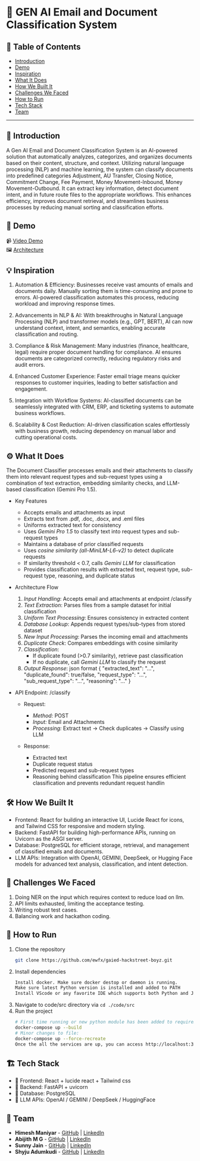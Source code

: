 # 🚀 GEN AI Email and Document Classification System

## 📌 Table of Contents
- [Introduction](-#introduction)
- [Demo](-#demo)
- [Inspiration](-#inspiration)
- [What It Does](-#what-it-does)
- [How We Built It](-#how-we-built-it)
- [Challenges We Faced](-#challenges-we-faced)
- [How to Run](-#how-to-run)
- [Tech Stack](-#tech-stack)
- [Team](-#team)

---

## 🎯 Introduction
A Gen AI Email and Document Classification System is an AI-powered solution that automatically analyzes, categorizes, and organizes documents based on their content, structure, and context. Utilizing natural language processing (NLP) and machine learning, the system can classify documents into predefined categories Adjustment, AU Transfer, Closing Notice, Commitment Change, Fee Payment, Money Movement-Inbound, Money Movement-Outbound. It can extract key information, detect document intent, and in future route files to the appropriate workflows. This enhances efficiency, improves document retrieval, and streamlines business processes by reducing manual sorting and classification efforts.


## 🎥 Demo
📹 [Video Demo](https://github.com/ewfx/gaied-hackstreet-boyz/blob/main/artifacts/demo/Gaied-hackstreet-boyz.mov)  
🖼️ [Architecture](https://github.com/ewfx/gaied-hackstreet-boyz/blob/main/artifacts/arch/Flowchart.pdf)


## 💡 Inspiration
1. Automation & Efficiency:
Businesses receive vast amounts of emails and documents daily. Manually sorting them is time-consuming and prone to errors. AI-powered classification automates this process, reducing workload and improving response times.

2. Advancements in NLP & AI:
With breakthroughs in Natural Language Processing (NLP) and transformer models (e.g., GPT, BERT), AI can now understand context, intent, and semantics, enabling accurate classification and routing.

3. Compliance & Risk Management:
Many industries (finance, healthcare, legal) require proper document handling for compliance. AI ensures documents are categorized correctly, reducing regulatory risks and audit errors.

4. Enhanced Customer Experience:
Faster email triage means quicker responses to customer inquiries, leading to better satisfaction and engagement.

5. Integration with Workflow Systems:
AI-classified documents can be seamlessly integrated with CRM, ERP, and ticketing systems to automate business workflows.

6. Scalability & Cost Reduction:
AI-driven classification scales effortlessly with business growth, reducing dependency on manual labor and cutting operational costs.


## ⚙️ What It Does
The Document Classifier processes emails and their attachments to classify them into relevant request types and sub-request types using a combination of text extraction, embedding similarity checks, and LLM-based classification (Gemini Pro 1.5). 

* Key Features
   - Accepts emails and attachments as input
   - Extracts text from .pdf, .doc, .docx, and .eml files
   - Uniforms extracted text for consistency
   - Uses *Gemini Pro 1.5* to classify text into request types and sub-request types
   - Maintains a database of prior classified requests
   - Uses *cosine similarity (all-MiniLM-L6-v2)* to detect duplicate requests
   - If similarity threshold < 0.7, calls *Gemini LLM* for classification
   - Provides classification results with extracted text, request type, sub-request type, reasoning, and duplicate status

* Architecture Flow
   1. *Input Handling*: Accepts email and attachments at endpoint /classify
   2. *Text Extraction*: Parses files from a sample dataset for initial classification
   3. *Uniform Text Processing*: Ensures consistency in extracted content
   4. *Database Lookup*: Appends request types/sub-types from stored dataset
   5. *New Input Processing*: Parses the incoming email and attachments
   6. *Duplicate Check*: Compares embeddings with cosine similarity
   7. *Classification*:
      - If duplicate found (>0.7 similarity), retrieve past classification
      - If no duplicate, call *Gemini LLM* to classify the request
   8. *Output Response*: json format
      {
        "extracted_text": "...",
        "duplicate_found": true/false,
        "request_type": "...",
        "sub_request_type": "...",
        "reasoning": "..."
      }

* API Endpoint: /classify
   * Request:
      - *Method:* POST
      - *Input:* Email and Attachments
      - *Processing:* Extract text → Check duplicates → Classify using LLM

   * Response:
      - Extracted text
      - Duplicate request status
      - Predicted request and sub-request types
      - Reasoning behind classification
   This pipeline ensures efficient classification and prevents redundant request handlin


## 🛠️ How We Built It
* Frontend: React for building an interactive UI, Lucide React for icons, and Tailwind CSS for responsive and modern styling.
* Backend: FastAPI for building high-performance APIs, running on Uvicorn as the ASGI server.
* Database: PostgreSQL for efficient storage, retrieval, and management of classified emails and documents.
* LLM APIs: Integration with OpenAI, GEMINI, DeepSeek, or Hugging Face models for advanced text analysis, classification, and intent detection.


## 🚧 Challenges We Faced
1. Doing NER on the input which requires context to reduce load on llm.
2. API limits exhausted, limiting the acceptance testing.
3. Writing robust test cases.
4. Balancing work and hackathon coding.


## 🏃 How to Run
1. Clone the repository  
   ```sh
   git clone https://github.com/ewfx/gaied-hackstreet-boyz.git
   ```
2. Install dependencies  
   ```sh
   Install docker. Make sure docker destop or daemon is running.
   Make sure latest Python version is installed and added to PATH
   Install VScode or any favorite IDE which supports both Python and Javascript libraries. 
   ```
3. Navigate to code/src directory via <code>cd ./code/src</code>
4. Run the project
   ```sh
   # First time running or new python module has been added to requirements
   docker-compose up --build
   # Minor changes to file:
   docker-compose up --force-recreate
   Once the all the services are up, you can access http://localhost:3000/ from your favorite browser to view the landing page
   ```


## 🏗️ Tech Stack
- 🔹 Frontend: React + lucide react + Tailwind css
- 🔹 Backend: FastAPI + uvicorn
- 🔹 Database: PostgreSQL
- 🔹 LLM APIs: OpenAI / GEMINI / DeepSeek / HuggingFace 


## 👥 Team
- **Himesh Maniyar** - [GitHub](https://github.com/Himesh-29) | [LinkedIn](https://www.linkedin.com/in/himesh-maniyar/)
- **Abijith M G** - [GitHub](https://github.com/abijithmg) | [LinkedIn](https://www.linkedin.com/in/abijithmg/)
- **Sunny Jain** - [GitHub](https://github.com/sunny34) | [LinkedIn](https://www.linkedin.com/in/sunny-jain-54630636/)
- **Shyju Adumkudi** - [GitHub](https://github.com/) | [LinkedIn](https://www.linkedin.com/in/shyju-adumkudi-a75413a/)
